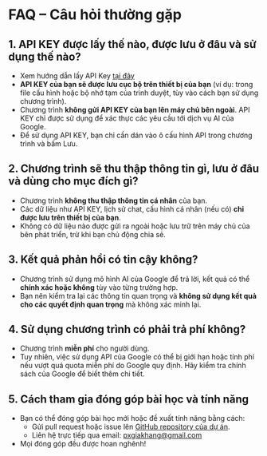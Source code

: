 # FAQ – Câu hỏi thường gặp

## 1. API KEY được lấy thế nào, được lưu ở đâu và sử dụng thế nào?

- Xem hướng dẫn lấy API Key [tại đây](https://aitutors.streamlit.app/aitutor)
- **API KEY của bạn sẽ được lưu cục bộ trên thiết bị của bạn** (ví dụ: trong file cấu hình hoặc bộ nhớ tạm của trình duyệt, tùy vào cách bạn sử dụng chương trình).
- Chương trình **không gửi API KEY của bạn lên máy chủ bên ngoài**. API KEY chỉ được sử dụng để xác thực các yêu cầu tới dịch vụ AI của Google.
- Để sử dụng API KEY, bạn chỉ cần dán vào ô cấu hình API trong chương trình và bấm Lưu.

## 2. Chương trình sẽ thu thập thông tin gì, lưu ở đâu và dùng cho mục đích gì?

- Chương trình **không thu thập thông tin cá nhân** của bạn.
- Các dữ liệu như API KEY, lịch sử chat, cấu hình cá nhân (nếu có) **chỉ được lưu trên thiết bị của bạn**.
- Không có dữ liệu nào được gửi ra ngoài hoặc lưu trữ trên máy chủ của bên phát triển, trừ khi bạn chủ động chia sẻ.

## 3. Kết quả phản hồi có tin cậy không?

- Chương trình sử dụng mô hình AI của Google để trả lời, kết quả có thể **chính xác hoặc không** tùy vào từng trường hợp.
- Bạn nên kiểm tra lại các thông tin quan trọng và **không sử dụng kết quả cho các quyết định quan trọng** mà không xác minh lại.

## 4. Sử dụng chương trình có phải trả phí không?

- Chương trình **miễn phí** cho người dùng.
- Tuy nhiên, việc sử dụng API của Google có thể bị giới hạn hoặc tính phí nếu vượt quá quota miễn phí do Google quy định. Hãy kiểm tra chính sách của Google để biết thêm chi tiết.

## 5. Cách tham gia đóng góp bài học và tính năng

- Bạn có thể đóng góp bài học mới hoặc đề xuất tính năng bằng cách:
  - Gửi pull request hoặc issue lên [GitHub repository của dự án](https://github.com/JohnPham69/AI_Tutor/issues).
  - Liên hệ trực tiếp qua email: pxgiakhang@gmail.com
- Mọi đóng góp đều được hoan nghênh!
